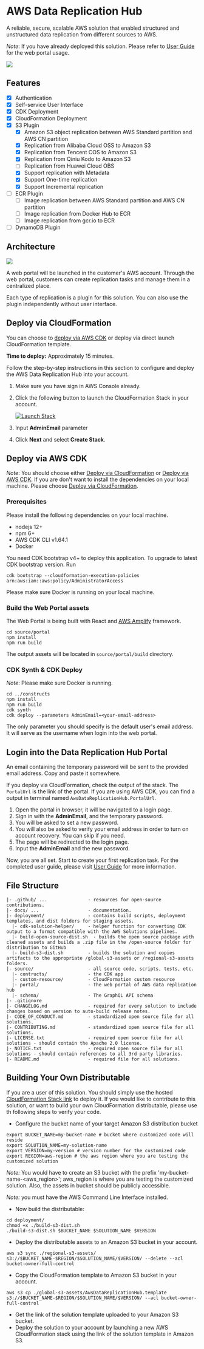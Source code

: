 # AWS Data Replication Hub

A reliable, secure, scalable AWS solution that enabled structured and unstructured data replication from different sources to AWS.

_Note_: If you have already deployed this solution. Please refer to [User Guide](docs/UserManual.md) for the web portal usage.

![](docs/images/homepage.png)

## Features

- [x] Authentication
- [x] Self-service User Interface
- [x] CDK Deployment
- [x] CloudFormation Deployment
- [x] S3 Plugin
    - [x] Amazon S3 object replication between AWS Standard partition and AWS CN partition
    - [x] Replication from Alibaba Cloud OSS to Amazon S3
    - [x] Replication from Tencent COS to Amazon S3
    - [x] Replication from Qiniu Kodo to Amazon S3
    - [ ] Replication from Huawei Cloud OBS
    - [x] Support replication with Metadata
    - [x] Support One-time replication
    - [x] Support Incremental replication
- [ ] ECR Plugin
    - [ ] Image replication between AWS Standard partition and AWS CN partition
    - [ ] Image replication from Docker Hub to ECR
    - [ ] Image replication from gcr.io to ECR
- [ ] DynamoDB Plugin

## Architecture

![](replication-hub-architect.jpg)

A web portal will be launched in the customer's AWS account. Through the web portal, customers can create replication tasks and manage them in a centralized place. 

Each type of replication is a plugin for this solution. You can also use the plugin independently without user interface. 

## Deploy via CloudFormation

You can choose to [deploy via AWS CDK](#deploy-via-aws-cdk) or deploy via direct launch CloudFormation template.

**Time to deploy:** Approximately 15 minutes.

Follow the step-by-step instructions in this section to configure and deploy the AWS Data Replication Hub into your account.

1. Make sure you have sign in AWS Console already.
1. Click the following button to launch the CloudFormation Stack in your account.

    [![Launch Stack](./launch-stack.png)](https://console.aws.amazon.com/cloudformation/home#/stacks/create/template?stackName=DataReplicationHubStack&templateURL=https://aws-gcr-solutions.s3.amazonaws.com/Aws-data-replication-hub/v1.0.1/AwsDataReplicationHub.template)
1. Input **AdminEmail** parameter
1. Click **Next** and select **Create Stack**.

## Deploy via AWS CDK

_Note_: You should choose either [Deploy via CloudFormation](#deploy-via-cloudformation) or [Deploy via AWS CDK](#deploy-via-aws-cdk). If you are don't want to install the dependencies on your local machine. Please choose [Deploy via CloudFormation](#deploy-via-cloudformation).

### Prerequisites

Please install the following dependencies on your local machine.

* nodejs 12+
* npm 6+
* AWS CDK CLI v1.64.1
* Docker

You need CDK bootstrap v4+ to deploy this application. To upgrade to latest CDK bootstrap version. Run 
```
cdk bootstrap --cloudformation-execution-policies arn:aws:iam::aws:policy/AdministratorAccess
```

Please make sure Docker is running on your local machine.

### Build the Web Portal assets

The Web Portal is being built with React and [AWS Amplify](https://docs.amplify.aws/) framework.
```
cd source/portal
npm install
npm run build
```
The output assets will be located in `source/portal/build` directory.

### CDK Synth & CDK Deploy
_Note_: Please make sure Docker is running. 

```
cd ../constructs
npm install 
npm run build
cdk synth
cdk deploy --parameters AdminEmail=<your-email-address>
```

The only parameter you should specify is the default user's email address. It will serve as the username when login into the web portal.

## Login into the Data Replication Hub Portal

An email containing the temporary password will be sent to the provided email address. Copy and paste it somewhere.

If you deploy via CloudFormation, check the output of the stack. The  `PortalUrl` is the link of the portal. If you are using AWS CDK, you can find a output in terminal named `AwsDataReplicationHub.PortalUrl`. 

1. Open the portal in browser, it will be navigated to a login page. 
1. Sign in with the **AdminEmail**, and the temporary password.
1. You will be asked to set a new password.
1. You will also be asked to verify your email address in order to turn on account recovery. You can skip if you need.
1. The page will be redirected to the login page. 
1. Input the **AdminEmail** and the new password.

Now, you are all set. Start to create your first replication task. For the completed user guide, please visit
[User Guide](docs/UserManual.md) for more information.

## File Structure

```
|- .github/ ...               - resources for open-source contributions.
|- docs/ ...                  - documentation.
|- deployment/                - contains build scripts, deployment templates, and dist folders for staging assets.
  |- cdk-solution-helper/     - helper function for converting CDK output to a format compatible with the AWS Solutions pipelines.
  |- build-open-source-dist.sh  - builds the open source package with cleaned assets and builds a .zip file in the /open-source folder for distribution to GitHub
  |- build-s3-dist.sh         - builds the solution and copies artifacts to the appropriate /global-s3-assets or /regional-s3-assets folders.
|- source/                    - all source code, scripts, tests, etc.
  |- contructs/               - the CDK app
  |- custom-resource/         - CloudFormation custom resource
  |- portal/                  - The web portal of AWS data replication hub
  |- schema/                  - The GraphQL API schema
|- .gitignore
|- CHANGELOG.md               - required for every solution to include changes based on version to auto-build release notes.
|- CODE_OF_CONDUCT.md         - standardized open source file for all solutions.
|- CONTRIBUTING.md            - standardized open source file for all solutions.
|- LICENSE.txt                - required open source file for all solutions - should contain the Apache 2.0 license.
|- NOTICE.txt                 - required open source file for all solutions - should contain references to all 3rd party libraries.
|- README.md                  - required file for all solutions.
```

## Building Your Own Distributable
If you are a user of this solution. You should simply use the hosted [CloudFormation Stack link](#deploy-via-cloudformation) 
to deploy it. If you would like to contribute to this solution, or want to build your own CloudFormation distributable, please
use th following steps to verify your code. 

* Configure the bucket name of your target Amazon S3 distribution bucket
```
export BUCKET_NAME=my-bucket-name # bucket where customized code will reside
export SOLUTION_NAME=my-solution-name
export VERSION=my-version # version number for the customized code
export REGION=aws-region # the aws region where you are testing the customized solution
```
_Note:_ You would have to create an S3 bucket with the prefix 'my-bucket-name-<aws_region>'; aws_region is where you 
are testing the customized solution. Also, the assets in bucket should be publicly accessible.

_Note:_ you must have the AWS Command Line Interface installed.

* Now build the distributable:
```
cd deployment/
chmod +x ./build-s3-dist.sh
./build-s3-dist.sh $BUCKET_NAME $SOLUTION_NAME $VERSION
```

* Deploy the distributable assets to an Amazon S3 bucket in your account.
```
aws s3 sync ./regional-s3-assets/ s3://$BUCKET_NAME-$REGION/$SOLUTION_NAME/$VERSION/ --delete --acl bucket-owner-full-control
```

* Copy the CloudFormation template to Amazon S3 bucket in your account.
```
aws s3 cp ./global-s3-assets/AwsDataReplicationHub.template s3://$BUCKET_NAME-$REGION/$SOLUTION_NAME/$VERSION/ --acl bucket-owner-full-control
```

* Get the link of the solution template uploaded to your Amazon S3 bucket.
* Deploy the solution to your account by launching a new AWS CloudFormation stack using the link of the solution template in Amazon S3.

